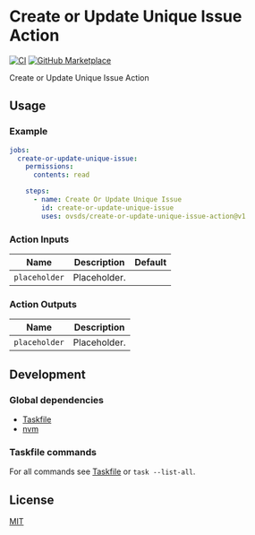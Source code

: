 # Create or Update Unique Issue Action

[![CI](https://github.com/ovsds/create-or-update-unique-issue-action/workflows/Check%20PR/badge.svg)](https://github.com/ovsds/create-or-update-unique-issue-action/actions?query=workflow%3A%22%22Check+PR%22%22)
[![GitHub Marketplace](https://img.shields.io/badge/Marketplace-Create%20Or%20Update%20Unique%20Issue-blue.svg)](https://github.com/marketplace/actions/create-or-update-unique-issue)

Create or Update Unique Issue Action

## Usage

### Example

```yaml
jobs:
  create-or-update-unique-issue:
    permissions:
      contents: read

    steps:
      - name: Create Or Update Unique Issue
        id: create-or-update-unique-issue
        uses: ovsds/create-or-update-unique-issue-action@v1
```

### Action Inputs

| Name          | Description  | Default |
| ------------- | ------------ | ------- |
| `placeholder` | Placeholder. |         |

### Action Outputs

| Name          | Description  |
| ------------- | ------------ |
| `placeholder` | Placeholder. |

## Development

### Global dependencies

- [Taskfile](https://taskfile.dev/installation/)
- [nvm](https://github.com/nvm-sh/nvm?tab=readme-ov-file#install--update-script)

### Taskfile commands

For all commands see [Taskfile](Taskfile.yaml) or `task --list-all`.

## License

[MIT](LICENSE)
